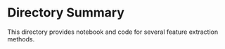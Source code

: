 # Directory Summary
This directory provides notebook and code for several feature extraction methods.